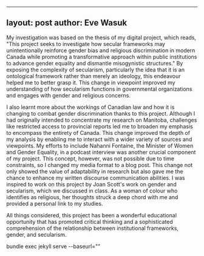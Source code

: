 
---
layout: post
author: Eve Wasuk
---

My investigation was based on the thesis of my 
digital project, which reads, 
"This project seeks to investigate how secular frameworks may unintentionally reinforce gender bias and religious discrimination in modern Canada while promoting a transformative approach within public institutions to advance gender equality and dismantle misogynistic structures." By exposing the complexity of secularism, particularly the idea that it is an ontological framework rather than merely an ideology, this endeavour helped me to better grasp it. This change in viewpoint improved my understanding of how secularism functions in governmental organizations and engages with gender and religious concerns. 

I also learnt more about the workings of Canadian law and how it is changing to combat gender discrimination thanks to this project. Although I had originally intended to concentrate my research on Manitoba, challenges like restricted access to provincial reports led me to broaden my emphasis to encompass the entirety of Canada. This change improved the depth of my analysis by enabling me to interact with a wider variety of sources and viewpoints. My efforts to include Nahanni Fontaine, the Minister of Women and Gender Equality, in a podcast interview was another crucial component of my project. This concept, however, was not possible due to time constraints, so I changed my media format to a blog post. This change not only showed the value of adaptability in research but also gave me the chance to enhance my written discourse communication abilities. I was inspired to work on this project by Joan Scott's work on gender and secularism, which we discussed in class. As a woman of colour who identifies as religious, her thoughts struck a deep chord with me and provided a personal link to my studies. 

All things considered, this project has been a wonderful educational opportunity that has promoted critical thinking and a sophisticated comprehension of the relationship between institutional frameworks, gender, and secularism.

bundle exec jekyll serve --baseurl=""




